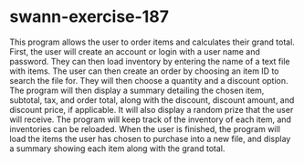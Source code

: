 # swann-exercise-187
This program allows the user to order items and calculates their grand total. First, the user will create an account or login with a user name and password. They can then load inventory by entering the name of a text file with items. The user can then create an order by choosing an item ID to search the file for. They will then choose a quantity and a discount option. The program will then display a summary detailing the chosen item, subtotal, tax, and order total, along with the discount, discount amount, and discount price, if applicable. It will also display a random prize that the user will receive. The program will keep track of the inventory of each item, and inventories can be reloaded. When the user is finished, the program will load the items the user has chosen to purchase into a new file, and display a summary showing each item along with the grand total.
